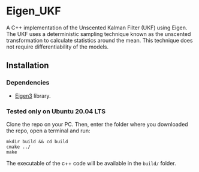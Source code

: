 # Eigen_UKF

A C++ implementation of the Unscented Kalman Filter (UKF) using Eigen. The UKF uses a deterministic sampling technique known as the unscented transformation to calculate statistics around the mean. This technique does not require differentiability of the models.

## Installation

### Dependencies

- [Eigen3](https://eigen.tuxfamily.org/index.php?title=Main_Page) library.

### Tested only on Ubuntu 20.04 LTS

Clone the repo on your PC. Then, enter the folder where you downloaded the repo, open a terminal and run:

```
mkdir build && cd build
cmake ../
make
```

The executable of the c++ code will be available in the `build/` folder.

